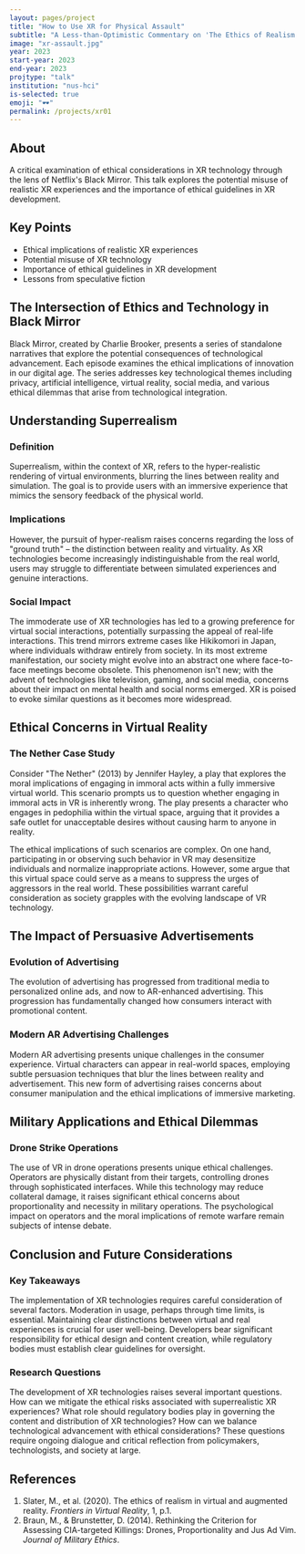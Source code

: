 ```yaml
---
layout: pages/project
title: "How to Use XR for Physical Assault"
subtitle: "A Less-than-Optimistic Commentary on 'The Ethics of Realism in Virtual and Augmented Reality' through Netflix's Black Mirror"
image: "xr-assault.jpg"
year: 2023
start-year: 2023
end-year: 2023
projtype: "talk"
institution: "nus-hci"
is-selected: true
emoji: "🕶️"
permalink: /projects/xr01
---
```


## About

A critical examination of ethical considerations in XR technology through the lens of Netflix's Black Mirror. This talk explores the potential misuse of realistic XR experiences and the importance of ethical guidelines in XR development.

## Key Points

- Ethical implications of realistic XR experiences
- Potential misuse of XR technology
- Importance of ethical guidelines in XR development
- Lessons from speculative fiction

## The Intersection of Ethics and Technology in Black Mirror

Black Mirror, created by Charlie Brooker, presents a series of standalone narratives that explore the potential consequences of technological advancement. Each episode examines the ethical implications of innovation in our digital age. The series addresses key technological themes including privacy, artificial intelligence, virtual reality, social media, and various ethical dilemmas that arise from technological integration.

## Understanding Superrealism

### Definition
Superrealism, within the context of XR, refers to the hyper-realistic rendering of virtual environments, blurring the lines between reality and simulation. The goal is to provide users with an immersive experience that mimics the sensory feedback of the physical world.

### Implications
However, the pursuit of hyper-realism raises concerns regarding the loss of "ground truth" – the distinction between reality and virtuality. As XR technologies become increasingly indistinguishable from the real world, users may struggle to differentiate between simulated experiences and genuine interactions.

### Social Impact
The immoderate use of XR technologies has led to a growing preference for virtual social interactions, potentially surpassing the appeal of real-life interactions. This trend mirrors extreme cases like Hikikomori in Japan, where individuals withdraw entirely from society. In its most extreme manifestation, our society might evolve into an abstract one where face-to-face meetings become obsolete. This phenomenon isn't new; with the advent of technologies like television, gaming, and social media, concerns about their impact on mental health and social norms emerged. XR is poised to evoke similar questions as it becomes more widespread.

## Ethical Concerns in Virtual Reality

### The Nether Case Study
Consider "The Nether" (2013) by Jennifer Hayley, a play that explores the moral implications of engaging in immoral acts within a fully immersive virtual world. This scenario prompts us to question whether engaging in immoral acts in VR is inherently wrong. The play presents a character who engages in pedophilia within the virtual space, arguing that it provides a safe outlet for unacceptable desires without causing harm to anyone in reality.

The ethical implications of such scenarios are complex. On one hand, participating in or observing such behavior in VR may desensitize individuals and normalize inappropriate actions. However, some argue that this virtual space could serve as a means to suppress the urges of aggressors in the real world. These possibilities warrant careful consideration as society grapples with the evolving landscape of VR technology.

## The Impact of Persuasive Advertisements

### Evolution of Advertising
The evolution of advertising has progressed from traditional media to personalized online ads, and now to AR-enhanced advertising. This progression has fundamentally changed how consumers interact with promotional content.

### Modern AR Advertising Challenges
Modern AR advertising presents unique challenges in the consumer experience. Virtual characters can appear in real-world spaces, employing subtle persuasion techniques that blur the lines between reality and advertisement. This new form of advertising raises concerns about consumer manipulation and the ethical implications of immersive marketing.

## Military Applications and Ethical Dilemmas

### Drone Strike Operations
The use of VR in drone operations presents unique ethical challenges. Operators are physically distant from their targets, controlling drones through sophisticated interfaces. While this technology may reduce collateral damage, it raises significant ethical concerns about proportionality and necessity in military operations. The psychological impact on operators and the moral implications of remote warfare remain subjects of intense debate.

## Conclusion and Future Considerations

### Key Takeaways
The implementation of XR technologies requires careful consideration of several factors. Moderation in usage, perhaps through time limits, is essential. Maintaining clear distinctions between virtual and real experiences is crucial for user well-being. Developers bear significant responsibility for ethical design and content creation, while regulatory bodies must establish clear guidelines for oversight.

### Research Questions
The development of XR technologies raises several important questions. How can we mitigate the ethical risks associated with superrealistic XR experiences? What role should regulatory bodies play in governing the content and distribution of XR technologies? How can we balance technological advancement with ethical considerations? These questions require ongoing dialogue and critical reflection from policymakers, technologists, and society at large.

## References
1. Slater, M., et al. (2020). The ethics of realism in virtual and augmented reality. *Frontiers in Virtual Reality*, 1, p.1.
2. Braun, M., & Brunstetter, D. (2014). Rethinking the Criterion for Assessing CIA-targeted Killings: Drones, Proportionality and Jus Ad Vim. *Journal of Military Ethics*. 